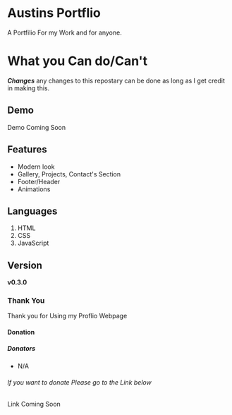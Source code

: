 # Austins Portflio

A Portfilio For my Work and for anyone.

# What you Can do/Can't
***Changes*** any changes to this repostary can be done as long as I get credit in making this.


## Demo

Demo Coming Soon

## Features

- Modern look
- Gallery, Projects, Contact's Section
- Footer/Header
- Animations

## Languages
1. HTML
2. CSS
3. JavaScript

## Version
**v0.3.0**


### Thank You
Thank you for Using my Proflio Webpage

#### Donation
##### Donators
- N/A

###### If you want to donate Please go to the Link below

Link Coming Soon